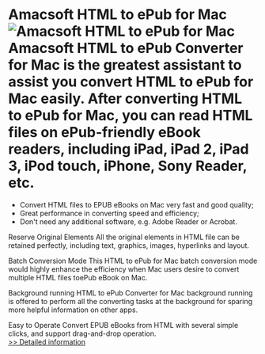 # Amacsoft HTML to ePub for Mac<br />![Amacsoft HTML to ePub for Mac](https://mycommerce.akamaized.net/api/pimages/P300924591/BIG/300924591.PNG)<br />Amacsoft HTML to ePub Converter for Mac is the greatest assistant to assist you convert HTML to ePub for Mac easily. After converting HTML to ePub for Mac, you can read HTML files on ePub-friendly eBook readers, including iPad, iPad 2, iPad 3, iPod touch, iPhone, Sony Reader, etc.

* Convert HTML files to EPUB eBooks on Mac very fast and good quality;
* Great performance in converting speed and efficiency;
* Don't need any additional software, e.g. Adobe Reader or Acrobat.

Reserve Original Elements
All the original elements in HTML file can be retained perfectly, including text, graphics, images, hyperlinks and layout.

Batch Conversion Mode
This HTML to ePub for Mac batch conversion mode would highly enhance the efficiency when Mac users desire to convert multiple HTML files toePub eBook on Mac.

Background running
HTML to ePub Converter for Mac background running is offered to perform all the converting tasks at the background for sparing more helpful information on other apps.

Easy to Operate
Convert EPUB eBooks from HTML with several simple clicks, and support drag-and-drop operation.<br />[>> Detailed information](https://secure.shareit.com/shareit/product.html?productid=300924591&affiliateid=200057808)